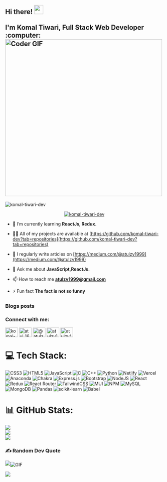 <h2 align="left">
 <abc>
  <br>Hi there! <img src="https://github.com/TheDudeThatCode/TheDudeThatCode/blob/master/Assets/Hi.gif" width="29px"><br>
  <br> I'm Komal Tiwari, Full Stack Web Developer :computer:<img src="https://media.giphy.com/media/SWoSkN6DxTszqIKEqv/giphy.gif" alt="Coder GIF" width="500">
 </abc>
</h2> 

<p align="left"> <img src="https://komarev.com/ghpvc/?username=komal-tiwari-dev&label=Profile%20views&color=0e75b6&style=flat" alt="komal-tiwari-dev" /> </p>

<p align="center"> <a href="https://github.com/ryo-ma/github-profile-trophy"><img src="https://github-profile-trophy.vercel.app/?username=komal-tiwari-dev" alt="komal-tiwari-dev" /></a> </p>

- 🌱 I’m currently learning **ReactJs, Redux.**

- 👨‍💻 All of my projects are available at [https://github.com/komal-tiwari-dev?tab=repositories](https://github.com/komal-tiwari-dev?tab=repositories)

- 📝 I regularly write articles on [https://medium.com/@atulzv1999](https://medium.com/@atulzv1999)

- 💬 Ask me about **JavaScript,ReactJs.**

- 📫 How to reach me **atulzv1999@gmail.com**

- ⚡ Fun fact **The fact is not so funny**

### Blogs posts
<!-- BLOG-POST-LIST:START -->
<!-- BLOG-POST-LIST:END -->

<h3 align="left">Connect with me:</h3>
<p align="left">
<a href="https://linkedin.com/in/komal-tiwari-240733156" target="blank"><img align="center" src="https://raw.githubusercontent.com/rahuldkjain/github-profile-readme-generator/master/src/images/icons/Social/linked-in-alt.svg" alt="komal-tiwari-240733156" height="30" width="40" /></a>
<a href="https://instagram.com/atul_1610" target="blank"><img align="center" src="https://raw.githubusercontent.com/rahuldkjain/github-profile-readme-generator/master/src/images/icons/Social/instagram.svg" alt="atul_1610" height="30" width="40" /></a>
<a href="https://medium.com/@atulzv1999" target="blank"><img align="center" src="https://raw.githubusercontent.com/rahuldkjain/github-profile-readme-generator/master/src/images/icons/Social/medium.svg" alt="@atulzv1999" height="30" width="40" /></a>
<a href="https://www.hackerrank.com/atulzv1999" target="blank"><img align="center" src="https://raw.githubusercontent.com/rahuldkjain/github-profile-readme-generator/master/src/images/icons/Social/hackerrank.svg" alt="atulzv1999" height="30" width="40" /></a>
<a href="https://www.leetcode.com/atulzv/" target="blank"><img align="center" src="https://raw.githubusercontent.com/rahuldkjain/github-profile-readme-generator/master/src/images/icons/Social/leet-code.svg" alt="atulzv/" height="30" width="40" /></a>
</p>

# 💻 Tech Stack:
![CSS3](https://img.shields.io/badge/css3-%231572B6.svg?style=for-the-badge&logo=css3&logoColor=white) ![HTML5](https://img.shields.io/badge/html5-%23E34F26.svg?style=for-the-badge&logo=html5&logoColor=white) ![JavaScript](https://img.shields.io/badge/javascript-%23323330.svg?style=for-the-badge&logo=javascript&logoColor=%23F7DF1E) ![C](https://img.shields.io/badge/c-%2300599C.svg?style=for-the-badge&logo=c&logoColor=white) ![C++](https://img.shields.io/badge/c++-%2300599C.svg?style=for-the-badge&logo=c%2B%2B&logoColor=white) ![Python](https://img.shields.io/badge/python-3670A0?style=for-the-badge&logo=python&logoColor=ffdd54) ![Netlify](https://img.shields.io/badge/netlify-%23000000.svg?style=for-the-badge&logo=netlify&logoColor=#00C7B7) ![Vercel](https://img.shields.io/badge/vercel-%23000000.svg?style=for-the-badge&logo=vercel&logoColor=white) ![Anaconda](https://img.shields.io/badge/Anaconda-%2344A833.svg?style=for-the-badge&logo=anaconda&logoColor=white) ![Chakra](https://img.shields.io/badge/chakra-%234ED1C5.svg?style=for-the-badge&logo=chakraui&logoColor=white) ![Express.js](https://img.shields.io/badge/express.js-%23404d59.svg?style=for-the-badge&logo=express&logoColor=%2361DAFB) ![Bootstrap](https://img.shields.io/badge/bootstrap-%23563D7C.svg?style=for-the-badge&logo=bootstrap&logoColor=white) ![NodeJS](https://img.shields.io/badge/node.js-6DA55F?style=for-the-badge&logo=node.js&logoColor=white) ![React](https://img.shields.io/badge/react-%2320232a.svg?style=for-the-badge&logo=react&logoColor=%2361DAFB) ![Redux](https://img.shields.io/badge/redux-%23593d88.svg?style=for-the-badge&logo=redux&logoColor=white) ![React Router](https://img.shields.io/badge/React_Router-CA4245?style=for-the-badge&logo=react-router&logoColor=white) ![TailwindCSS](https://img.shields.io/badge/tailwindcss-%2338B2AC.svg?style=for-the-badge&logo=tailwind-css&logoColor=white) ![MUI](https://img.shields.io/badge/MUI-%230081CB.svg?style=for-the-badge&logo=material-ui&logoColor=white) ![NPM](https://img.shields.io/badge/NPM-%23000000.svg?style=for-the-badge&logo=npm&logoColor=white) ![MySQL](https://img.shields.io/badge/mysql-%2300f.svg?style=for-the-badge&logo=mysql&logoColor=white) ![MongoDB](https://img.shields.io/badge/MongoDB-%234ea94b.svg?style=for-the-badge&logo=mongodb&logoColor=white) ![Pandas](https://img.shields.io/badge/pandas-%23150458.svg?style=for-the-badge&logo=pandas&logoColor=white) ![scikit-learn](https://img.shields.io/badge/scikit--learn-%23F7931E.svg?style=for-the-badge&logo=scikit-learn&logoColor=white) ![Babel](https://img.shields.io/badge/Babel-F9DC3e?style=for-the-badge&logo=babel&logoColor=black)


# 📊 GitHub Stats:

![](https://github-readme-stats.vercel.app/api?username=komal-tiwari-dev&theme=radical&hide_border=false&include_all_commits=false&count_private=true)<br/>
![](https://github-readme-streak-stats.herokuapp.com/?user=komal-tiwari-dev&theme=radical&hide_border=false)<br/>
![](https://github-readme-stats.vercel.app/api/top-langs/?username=komal-tiwari-dev&theme=radical&hide_border=false&include_all_commits=false&count_private=true&layout=compact)

  
### ✍️ Random Dev Quote

![](https://quotes-github-readme.vercel.app/api?type=vetical&theme=radical)<img align="center" alt="GIF" src="https://media.giphy.com/media/RK5KD6UcUpAt92zZvt/giphy.gif" />

[![](https://visitcount.itsvg.in/api?id=komal-tiwari-dev&icon=0&color=0)](https://visitcount.itsvg.in)
